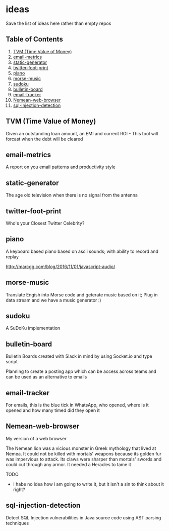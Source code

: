 # ideas
Save the list of ideas here rather than empty repos 

## Table of Contents
1. [TVM \(Time Value of Money\)](#TVM-\(Time-Value-of-Money\))
1. [email-metrics](#email-metrics)
1. [static-generator](#static-generator)
1. [twitter-foot-print](#twitter-foot-print)
1. [piano](#piano)
1. [morse-music](#morse-music)
1. [sudoku](#sudoku)
1. [bulletin-board](#bulletin-board)
1. [email-tracker](#email-tracker)
1. [Nemean-web-browser](#Nemean-web-browser)
1. [sql-injection-detection](#sql-injection-detection)

## TVM (Time Value of Money)
Given an outstanding loan amount, an EMI and current ROI - This tool will forcast when the debt will be cleared

## email-metrics
A report on you email patterns and productivity style

## static-generator
The age old television when there is no signal from the antenna

## twitter-foot-print
Who's your Closest Twitter Celebrity?

## piano
A keyboard based piano based on ascii sounds; with ability to record and replay

http://marcgg.com/blog/2016/11/01/javascript-audio/

## morse-music
Translate Engish into Morse code and geterate music based on it; Plug in data stream and we have a music generator :)

## sudoku
A SuDoKu implementation

## bulletin-board
Bulletin Boards created with Slack in mind by using Socket.io and type script

Planning to create a posting app which can be access across teams and can be used as an alternative to emails

## email-tracker
For emails, this is the blue tick in WhatsApp, who opened, where is it opened and how many timed did they open it

## Nemean-web-browser
My version of a web browser

The Nemean lion was a vicious monster in Greek mythology that lived at Nemea. It could not be killed with mortals' weapons because its golden fur was impervious to attack. Its claws were sharper than mortals' swords and could cut through any armor. It needed a Heracles to tame it

TODO
- I habe no idea how i am going to write it, but it isn't a sin to think about it right?

## sql-injection-detection
Detect SQL Injection vulnerabilities in Java source code using AST parsing techniques
